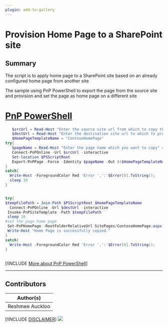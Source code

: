 ```yaml
---
plugin: add-to-gallery
---
```


# Provision Home Page to a SharePoint site 

## Summary

The script is to apply home page to a SharePoint site based on an already configured home page from another site

The sample using PnP PowerShell to export the page from the source site and provision and set the page as home page on a different site

# [PnP PowerShell](#tab/pnpps)
```powershell
   $srcUrl = Read-Host "Enter the source site url from which to copy the Home Page" #e.g.https://contoso.sharepoint.com/sites/Team1
   $destUrl = Read-Host "Enter the destination site url to which to provision the Home Page" #e.g.https://contoso.sharepoint.com/sites/testDemo
   $HomePageTemplateName = "ContosoHomePage"
try{
   $pageName = Read-Host "Enter the page name which you want to copy" ##e.g.ContosoHomePage
   Connect-PnPOnline -Url $srcUrl -interactive
   Set-location $PSScriptRoot
   Export-PnPPage -Force -Identity $pageName -Out $($HomePageTemplateName) 
}
catch{
  Write-Host -ForegroundColor Red 'Error ',':'$Error[0].ToString();
  sleep 10
} 


try{
$tempFilePath = Join-Path $PSScriptRoot $HomePageTemplateName
  Connect-PnPOnline -Url $destUrl -interactive
 Invoke-PnPSiteTemplate -Path $tempFilePath
 sleep 10
#set the page home page
 Set-PnPHomePage -RootFolderRelativeUrl SitePages/ContosoHomePage.aspx
 Write-Host "Home Page is successfully copied."
}
catch{
  Write-Host -ForegroundColor Red 'Error ',':'$Error[0].ToString();
}
 
```
[!INCLUDE [More about PnP PowerShell](../../docfx/includes/MORE-PNPPS.md)]
***

## Contributors

| Author(s) |
|-----------|
| Reshmee Auckloo |

[!INCLUDE [DISCLAIMER](../../docfx/includes/DISCLAIMER.md)]
<img src="https://m365-visitor-stats.azurewebsites.net/script-samples/scripts/spo-provision-homepage" aria-hidden="true" />
